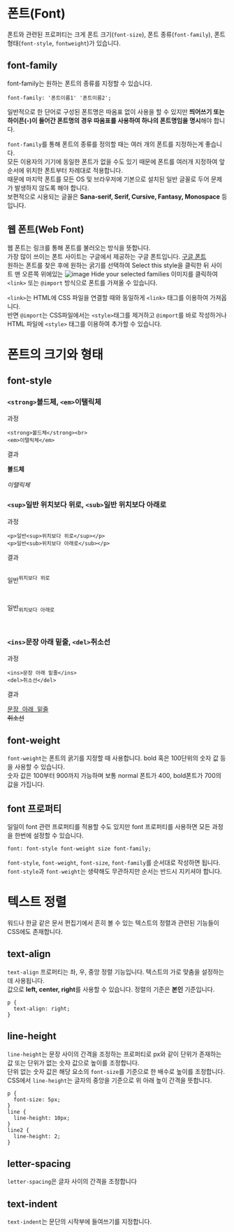# 폰트(Font)

폰트와 관련된 프로퍼티는 크게 폰트 크기(`font-size`), 폰트 종류(`font-family`), 폰트 형태(`font-style`, `fontweight`)가 있습니다.

## font-family

font-family는 원하는 폰트의 종류를 지정할 수 있습니다.

```
font-family: '폰트이름1' '폰트이름2';
```

일반적으로 한 단어로 구성된 폰트명은 따옴표 없이 사용을 할 수 있지만 **띄어쓰기 또는 하이픈(-)이 들어간 폰트명의 경우 따옴표를 사용하여 하나의 폰트명임을 명시**해야 합니다.

`font-family`를 통해 폰트의 종류를 정의할 때는 여러 개의 폰트를 지정하는게 좋습니다.<br>
모든 이용자의 기기에 동일한 폰트가 없을 수도 있기 때문에 폰트를 여러개 지정하여 앞 순서에 위치한 폰트부터 차례대로 적용합니다.<br>
때문에 마지막 폰트를 모든 OS 및 브라우저에 기본으로 설치된 일반 글꼴로 두어 문제가 발생하지 않도록 해야 합니다.<br>
보편적으로 시용되는 글꼴은 **Sana-serif, Serif, Cursive, Fantasy, Monospace** 등입니다.

## 웹 폰트(Web Font)

웹 폰트는 링크를 통해 폰트를 불러오는 방식을 뜻합니다.<br>
가장 많이 쓰이는 폰트 사이트는 구글에서 제공하는 구글 폰트입니다. [구글 폰트](https://fonts.google.com/)<br>
원하는 폰트를 찾은 후에 원하는 굵기를 선택하여 Select this style을 클릭한 뒤 사이트 맨 오른쪽 위에있는 ![image](https://user-images.githubusercontent.com/57892556/147409692-76e69541-25a9-4295-ad16-0acc80b5635f.png) Hide your selected families 이미지를 클릭하여 `<link>` 또는 `@import` 방식으로 폰트를 가져올 수 있습니다.

`<link>`는 HTML에 CSS 파일을 연결할 때와 동일하게 `<link>` 태그를 이용하여 가져옵니다.<br>
반면 `@import`는 CSS파일에서는 `<style>`태그를 제거하고 `@import`를 바로 작성하거나 HTML 파일에 `<style>` 태그를 이용하여 추가할 수 있습니다.

# 폰트의 크기와 형태

## font-style

### `<strong>`볼드체, `<em>`이탤릭체

과정
```
<strong>볼드체</strong><br>
<em>이탤릭체</em>
```

결과
<pre>
<strong>볼드체</strong><br>
<em>이탤릭체</em>
</pre>

### `<sup>`일반 위치보다 위로, `<sub>`일반 위치보다 아래로

과정
```
<p>일반<sup>위치보다 위로</sup></p>
<p>일반<sub>위치보다 아래로</sub></p>
```

결과
<pre>
<p>일반<sup>위치보다 위로</sup></p>
<p>일반<sub>위치보다 아래로</sub></p>
</pre>

### `<ins>`문장 아래 밑줄, `<del>`취소선

과정
```
<ins>문장 아래 밑줄</ins>
<del>취소선</del>
```

결과
<pre>
<ins>문장 아래 밑줄</ins>
<del>취소선</del>
</pre>

## font-weight

`font-weight`는 폰트의 굵기를 지정할 때 사용합니다. bold 혹은 100단위의 숫자 값 등을 사용할 수 있습니다.<br>
숫자 값은 100부터 900까지 가능하며 보통 normal 폰트가 400, bold폰트가 700의 값을 가집니다.

## font 프로퍼티

일일이 font 관련 프로퍼티를 적용할 수도 있지만 font 프로퍼티를 사용하면 모든 과정을 한번에 설정할 수 있습니다.

```
font: font-style font-weight size font-family;
```

`font-style`, `font-weight`, `font-size`, `font-family`를 순서대로 작성하면 됩니다.<br>
`font-style`과 `font-weight`는 생략해도 무관하지만 순서는 반드시 지키셔야 합니다.

# 텍스트 정렬

워드나 한글 같은 문서 편집기에서 흔히 볼 수 있는 텍스트의 정렬과 관련된 기능들이 CSS에도 존재합니다.

## text-align

`text-align` 프로퍼티는 좌, 우, 중앙 정렬 기능입니다. 텍스트의 가로 맞춤을 설정하는데 사용됩니다.<br>
값으로 **left, center, right**를 사용할 수 있습니다. 정렬의 기준은 **본인** 기준입니다.<br>

```
p {
  text-align: right;
}
```

## line-height

`line-height`는 문장 사이의 간격을 조정하는 프로퍼티로 px와 같이 단위가 존재하는 값 또는 단위가 없는 숫자 값으로 높이를 조정합니다.<br>
단위 없는 숫자 값은 해당 요소의 `font-size`를 기준으로 한 배수로 높이를 조정합니다.<br>
CSS에서 `line-height`는 글자의 중앙을 기준으로 위 아래 높이 간격을 뜻합니다.

```
p {
  font-size: 5px;
}
line {
  line-height: 10px;
}
line2 {
  line-height: 2;
}
```

## letter-spacing

`letter-spacing`은 글자 사이의 간격을 조정합니다<br>

## text-indent

`text-indent`는 문단의 시작부에 들여쓰기를 지정합니다.
